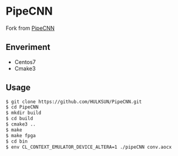 # PipeCNN
 
Fork from [PipeCNN](https://github.com/doonny/PipeCNN/)

## Enveriment
- Centos7
- Cmake3

## Usage
```bash
$ git clone https://github.com/HULKSUN/PipeCNN.git 
$ cd PipeCNN
$ mkdir build
$ cd build
$ cmake3 .. 
$ make
$ make fpga
$ cd bin
$ env CL_CONTEXT_EMULATOR_DEVICE_ALTERA=1 ./pipeCNN conv.aocx
```